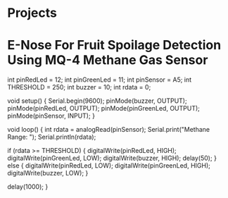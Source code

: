 # Projects
# E-Nose For Fruit Spoilage Detection Using MQ-4 Methane Gas Sensor
int pinRedLed = 12;
int pinGreenLed = 11;
int pinSensor = A5;
int THRESHOLD = 250;
int buzzer = 10;
int rdata = 0;

void setup() {
  Serial.begin(9600);
  pinMode(buzzer, OUTPUT);
  pinMode(pinRedLed, OUTPUT);
  pinMode(pinGreenLed, OUTPUT);
  pinMode(pinSensor, INPUT);
}

void loop() {
  int rdata = analogRead(pinSensor);
  Serial.print("Methane Range: ");
  Serial.println(rdata);

  if (rdata >= THRESHOLD) {
    digitalWrite(pinRedLed, HIGH);
    digitalWrite(pinGreenLed, LOW);
    digitalWrite(buzzer, HIGH);
    delay(50);
  } else {
    digitalWrite(pinRedLed, LOW);
    digitalWrite(pinGreenLed, HIGH);
    digitalWrite(buzzer, LOW);
  }

  delay(1000);
}

